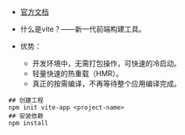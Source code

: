 + [官方文档](https://cn.vitejs.dev/)

+ 什么是vite？——新一代前端构建工具。

+ 优势：
    + 开发环境中，无需打包操作，可快速的冷启动。
    + 轻量快速的热重载（HMR）。
    + 真正的按需编译，不再等待整个应用编译完成。

```
## 创建工程
npm init vite-app <project-name>
## 安装依赖
npm install
```